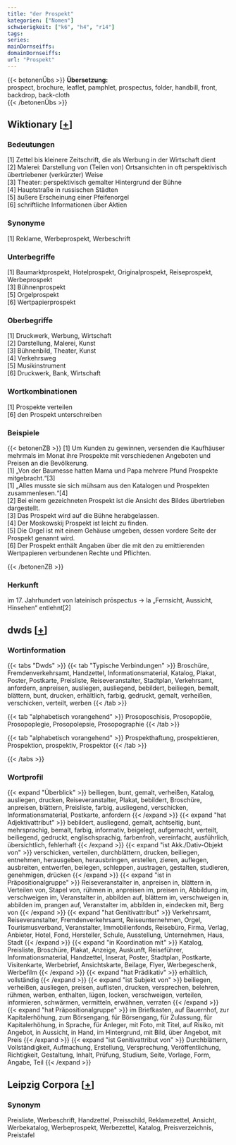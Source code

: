 ```yaml
---
title: "der Prospekt"
kategorien: ["Nomen"]
schwierigkeit: ["k6", "h4", "r14"]
tags:
series:
mainDornseiffs:
domainDornseiffs:
url: "Prospekt"
---
```


{{< betonenÜbs >}}
**Übersetzung:**  
prospect, brochure, leaflet, pamphlet, prospectus, folder, handbill, front, backdrop, back-cloth  
{{< /betonenÜbs >}}

## Wiktionary [[+](https://de.wiktionary.org/wiki/Prospekt)]

### Bedeutungen
[1] Zettel bis kleinere Zeitschrift, die als Werbung in der Wirtschaft dient  
[2] Malerei: Darstellung von (Teilen von) Ortsansichten in oft perspektivisch übertriebener (verkürzter) Weise  
[3] Theater: perspektivisch gemalter Hintergrund der Bühne  
[4] Hauptstraße in russischen Städten  
[5] äußere Erscheinung einer Pfeifenorgel  
[6] schriftliche Informationen über Aktien  

### Synonyme
[1] Reklame, Werbeprospekt, Werbeschrift  

### Unterbegriffe
[1] Baumarktprospekt, Hotelprospekt, Originalprospekt, Reiseprospekt, Werbeprospekt  
[3] Bühnenprospekt  
[5] Orgelprospekt  
[6] Wertpapierprospekt  

### Oberbegriffe
[1] Druckwerk, Werbung, Wirtschaft  
[2] Darstellung, Malerei, Kunst  
[3] Bühnenbild, Theater, Kunst  
[4] Verkehrsweg  
[5] Musikinstrument  
[6] Druckwerk, Bank, Wirtschaft  

### Wortkombinationen
[1] Prospekte verteilen  
[6] den Prospekt unterschreiben  

### Beispiele
{{< betonenZB >}}
[1] Um Kunden zu gewinnen, versenden die Kaufhäuser mehrmals im Monat ihre Prospekte mit verschiedenen Angeboten und Preisen an die Bevölkerung.  
[1] „Von der Baumesse hatten Mama und Papa mehrere Pfund Prospekte mitgebracht.“[3]  
[1] „Alles musste sie sich mühsam aus den Katalogen und Prospekten zusammenlesen.“[4]  
[2] Bei einem gezeichneten Prospekt ist die Ansicht des Bildes übertrieben dargestellt.  
[3] Das Prospekt wird auf die Bühne herabgelassen.  
[4] Der Moskowskij Prospekt ist leicht zu finden.  
[5] Die Orgel ist mit einem Gehäuse umgeben, dessen vordere Seite der Prospekt genannt wird.  
[6] Der Prospekt enthält Angaben über die mit den zu emittierenden Wertpapieren verbundenen Rechte und Pflichten.  

{{< /betonenZB >}}
### Herkunft
im 17. Jahrhundert von lateinisch prōspectus → la „Fernsicht, Aussicht, Hinsehen“ entlehnt[2]  



## dwds [[+](https://www.dwds.de/wb/Prospekt)]

### Wortinformation
{{< tabs "Dwds" >}}
{{< tab "Typische Verbindungen" >}}
Broschüre, Fremdenverkehrsamt, Handzettel, Informationsmaterial, Katalog, Plakat, Poster, Postkarte, Preisliste, Reiseveranstalter, Stadtplan, Verkehrsamt, anfordern, anpreisen, ausliegen, ausliegend, bebildert, beiliegen, bemalt, blättern, bunt, drucken, erhältlich, farbig, gedruckt, gemalt, verheißen, verschicken, verteilt, werben
{{< /tab >}}

{{< tab "alphabetisch vorangehend" >}}
Prosoposchisis, Prosopopöie, Prosopoplegie, Prosopolepsie, Prosopographie
{{< /tab >}}

{{< tab "alphabetisch vorangehend" >}}
Prospekthaftung, prospektieren, Prospektion, prospektiv, Prospektor
{{< /tab >}}

{{< /tabs >}}

### Wortprofil
{{< expand "Überblick" >}} beiliegen, bunt, gemalt, verheißen, Katalog, ausliegen, drucken, Reiseveranstalter, Plakat, bebildert, Broschüre, anpreisen, blättern, Preisliste, farbig, ausliegend, verschicken, Informationsmaterial, Postkarte, anfordern {{< /expand >}}
{{< expand "hat Adjektivattribut" >}} bebildert, ausliegend, gemalt, achtseitig, bunt, mehrsprachig, bemalt, farbig, informativ, beigelegt, aufgemacht, verteilt, beiliegend, gedruckt, englischsprachig, farbenfroh, vereinfacht, ausführlich, übersichtlich, fehlerhaft {{< /expand >}}
{{< expand "ist Akk./Dativ-Objekt von" >}} verschicken, verteilen, durchblättern, drucken, beiliegen, entnehmen, herausgeben, herausbringen, erstellen, zieren, auflegen, ausbreiten, entwerfen, beilegen, schleppen, austragen, gestalten, studieren, genehmigen, drücken {{< /expand >}}
{{< expand "ist in Präpositionalgruppe" >}} Reiseveranstalter in, anpreisen in, blättern in, Verteilen von, Stapel von, rühmen in, anpreisen im, preisen in, Abbildung im, verschweigen im, Veranstalter in, abbilden auf, blättern im, verschweigen in, abbilden im, prangen auf, Veranstalter im, abbilden in, eindecken mit, Berg von {{< /expand >}}
{{< expand "hat Genitivattribut" >}} Verkehrsamt, Reiseveranstalter, Fremdenverkehrsamt, Reiseunternehmen, Orgel, Tourismusverband, Veranstalter, Immobilienfonds, Reisebüro, Firma, Verlag, Anbieter, Hotel, Fond, Hersteller, Schule, Ausstellung, Unternehmen, Haus, Stadt {{< /expand >}}
{{< expand "in Koordination mit" >}} Katalog, Preisliste, Broschüre, Plakat, Anzeige, Auskunft, Reiseführer, Informationsmaterial, Handzettel, Inserat, Poster, Stadtplan, Postkarte, Visitenkarte, Werbebrief, Ansichtskarte, Beilage, Flyer, Werbegeschenk, Werbefilm {{< /expand >}}
{{< expand "hat Prädikativ" >}} erhältlich, vollständig {{< /expand >}}
{{< expand "ist Subjekt von" >}} beiliegen, verheißen, ausliegen, preisen, auflisten, drucken, versprechen, belehren, rühmen, werben, enthalten, lügen, locken, verschweigen, verteilen, informieren, schwärmen, vermitteln, erwähnen, verraten {{< /expand >}}
{{< expand "hat Präpositionalgruppe" >}} im Briefkasten, auf Bauernhof, zur Kapitalerhöhung, zum Börsengang, für Börsengang, für Zulassung, für Kapitalerhöhung, in Sprache, für Anleger, mit Foto, mit Titel, auf Risiko, mit Angebot, in Aussicht, in Hand, im Hintergrund, mit Bild, über Angebot, mit Preis {{< /expand >}}
{{< expand "ist Genitivattribut von" >}} Durchblättern, Vollständigkeit, Aufmachung, Erstellung, Versprechung, Veröffentlichung, Richtigkeit, Gestaltung, Inhalt, Prüfung, Studium, Seite, Vorlage, Form, Angabe, Teil {{< /expand >}}

## Leipzig Corpora [[+](https://corpora.uni-leipzig.de/en/res?word=Prospekt&corpusId=deu_newscrawl-public_2018)]


### Synonym
Preisliste, Werbeschrift, Handzettel, Preisschild, Reklamezettel, Ansicht, Werbekatalog, Werbeprospekt, Werbezettel, Katalog, Preisverzeichnis, Preistafel


